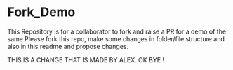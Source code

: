 # Fork_Demo
This Repository is for a collaborator to fork and raise a PR for a demo of the same
Please fork this repo, make some changes in folder/file structure and also in this readme and propose changes.

THIS IS A CHANGE THAT IS MADE BY ALEX.
OK BYE !
